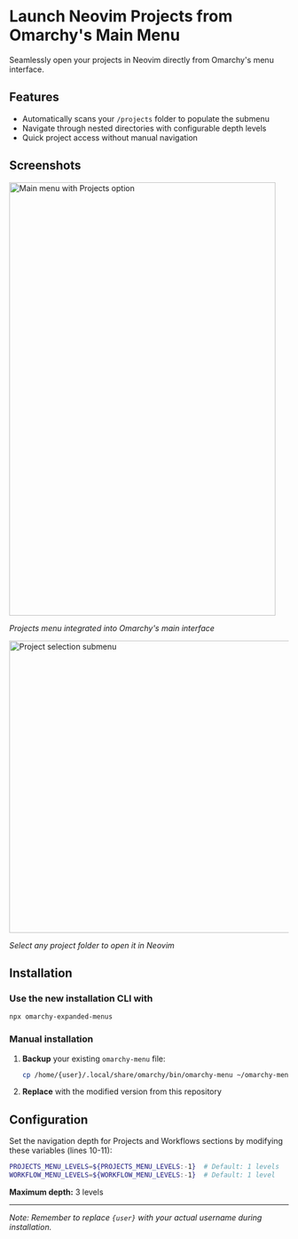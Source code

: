 # Launch Neovim Projects from Omarchy's Main Menu

Seamlessly open your projects in Neovim directly from Omarchy's menu interface.

## Features
- Automatically scans your `/projects` folder to populate the submenu
- Navigate through nested directories with configurable depth levels
- Quick project access without manual navigation

## Screenshots

<img width="480" height="780" alt="Main menu with Projects option" src="https://github.com/user-attachments/assets/85adaa40-4d4e-452a-aa03-f813faa0aa12" />

*Projects menu integrated into Omarchy's main interface*

<img width="636" height="526" alt="Project selection submenu" src="https://github.com/user-attachments/assets/e04fda2d-44ad-4129-bb81-c5529ed664ce" />

*Select any project folder to open it in Neovim*

## Installation

### Use the new installation CLI with 

```
npx omarchy-expanded-menus
```

### Manual installation

1. **Backup** your existing `omarchy-menu` file:
   ```bash
   cp /home/{user}/.local/share/omarchy/bin/omarchy-menu ~/omarchy-menu.backup
   ```

2. **Replace** with the modified version from this repository

## Configuration

Set the navigation depth for Projects and Workflows sections by modifying these variables (lines 10-11):

```bash
PROJECTS_MENU_LEVELS=${PROJECTS_MENU_LEVELS:-1}  # Default: 1 levels
WORKFLOW_MENU_LEVELS=${WORKFLOW_MENU_LEVELS:-1}  # Default: 1 level
```

**Maximum depth:** 3 levels

---

*Note: Remember to replace `{user}` with your actual username during installation.*

